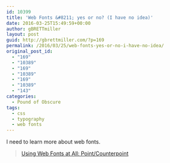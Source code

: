 ```yaml
---
id: 10399
title: 'Web Fonts &#8211; yes or no? (I have no idea)'
date: 2016-03-25T15:49:59+00:00
author: gBRETTmiller
layout: post
guid: http://gbrettmiller.com/?p=169
permalink: /2016/03/25/web-fonts-yes-or-no-i-have-no-idea/
original_post_id:
  - "169"
  - "10389"
  - "169"
  - "10389"
  - "169"
  - "10389"
  - "143"
categories:
  - Pound of Obscure
tags:
  - css
  - typography
  - web fonts
---
```

I need to learn more about web fonts.

<div class="embed-css-tricks">
  <blockquote class="wp-embedded-content">
    <p>
      <a href="https://css-tricks.com/webfonts-yes-or-no/">Using Web Fonts at All: Point/Counterpoint</a>
    </p>
  </blockquote>
  
  <p>
    </div>
